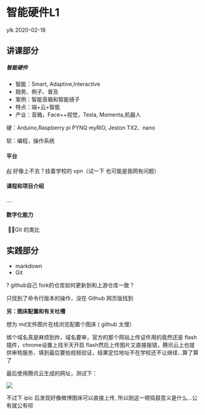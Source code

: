 # 智能硬件L1

ylk 2020-02-18

## 讲课部分

##### 智能硬件

* 智能：Smart, Adaptive,Interactive
* 趋势、例子、普及
* 案例：智能音箱和智能镜子
* 特点：端+云+智能
* 产业：音箱，Face++视觉，Tesla,  Momenta,机器人

硬：Arduino,Raspberry pi PYNQ myRIO, Jeston TX2、nano

软：编程，操作系统

#### 平台

[AI](http://icenter.tsinghua.edu.cn/labs/ai_lab/) 好像上不去？挂着学校的 vpn（试一下 也可能是我网有问题）

#### 课程和项目介绍

....

#### 数字化能力

​	👌🏻Git 的类比

## 实践部分

* markdown
* Git

?  github自己 fork的仓库如何更新到和上游仓库一致？

只找到了命令行版本的操作，没在 Github 网页版找到



**另：图床配置和有关吐槽**

想为 md文件图片在线浏览配置个图床  ( github 太慢）

绑个域名真是麻烦到炸，域名要审，官方的那个网站上传证件用的竟然还是 flash插件，chrome设置上找半天开启 flash然后上传图片又直接报错，腾讯云上也提供审核服务，填到最后要拍视频验证，结果定位地址不在学校还不让继续...算了算了

最后使用腾讯云生成的网址，测试下：

![](https://folip-1301154689.cos.ap-beijing.myqcloud.com/2020-02-18-085954.png)

不过下 ipic 后发现好像微博图床可以直接上传, 所以刚这一顿捣鼓意义是什么...公有就公有呗

